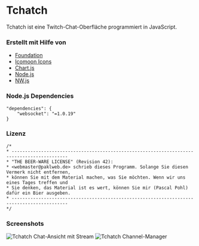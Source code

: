 # Tchatch
Tchatch ist eine Twitch-Chat-Oberfläche programmiert in JavaScript.

### Erstellt mit Hilfe von
* [Foundation](http://foundation.zurb.com/)
* [Icomoon Icons](http://icomoon.io/)
* [Chart.js](http://www.chartjs.org/)
* [Node.js](http://nodejs.org/)
* [NW.js](http://nwjs.io/)

### Node.js Dependencies

	"dependencies": {
		"websocket": "=1.0.19"
	}

### Lizenz

	/*
	* -------------------------------------------------------------------------------------------
	* "THE BEER-WARE LICENSE" (Revision 42):
	* <webmaster@paklweb.de> schrieb dieses Programm. Solange Sie diesen Vermerk nicht entfernen,
	* können Sie mit dem Material machen, was Sie möchten. Wenn wir uns eines Tages treffen und
	* Sie denken, das Material ist es wert, können Sie mir (Pascal Pohl) dafür ein Bier ausgeben.
	* -------------------------------------------------------------------------------------------
	*/

### Screenshots
![Tchatch Chat-Ansicht mit Stream](https://dl.dropboxusercontent.com/u/16631598/tchatch_screenshot.jpg)
![Tchatch Channel-Manager](https://dl.dropboxusercontent.com/u/16631598/tchatch_screenshot_2.jpg)
